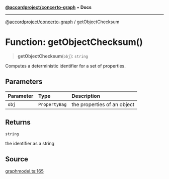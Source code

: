 [**@accordproject/concerto-graph**](../README.md) • **Docs**

***

[@accordproject/concerto-graph](../README.md) / getObjectChecksum

# Function: getObjectChecksum()

> **getObjectChecksum**(`obj`): `string`

Computes a deterministic identifier for a set of properties.

## Parameters

| Parameter | Type | Description |
| :------ | :------ | :------ |
| `obj` | `PropertyBag` | the properties of an object |

## Returns

`string`

the identifier as a string

## Source

[graphmodel.ts:165](https://github.com/accordproject/lab-concerto-graph/blob/2c80b4a9bb941195f795971845a6802f68fb0254/src/graphmodel.ts#L165)
